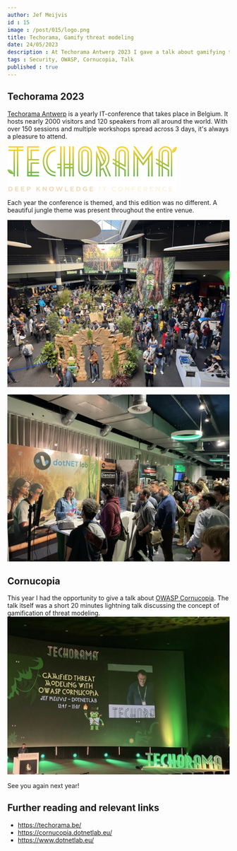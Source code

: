 ```yaml
---
author: Jef Meijvis
id : 15
image : /post/015/logo.png
title: Techorama, Gamify threat modeling
date: 24/05/2023
description : At Techorama Antwerp 2023 I gave a talk about gamifying threat modeling. 
tags : Security, OWASP, Cornucopia, Talk
published : true
---
```


## Techorama 2023

[Techorama Antwerp](https://techorama.be/) is a yearly IT-conference that takes place in Belgium.
It hosts nearly 2000 visitors and 120 speakers from all around the world. 
With over 150 sessions and multiple workshops spread across 3 days, it's always a pleasure to attend.  


![Techorama logo : 2023 Jungle Edition [medium]](/static/post/015/techorama.svg)

Each year the conference is themed, and this edition was no different. 
A beautiful jungle theme was present throughout the entire venue.



![Venue in jungle theme (@TechoramaBE via Twitter) [medium]](/static/post/015/techorama-overview.jpg)

![dotNETlab stand [medium]](/static/post/015/techorama-dnl-stand.JPEG)



## Cornucopia

This year I had the opportunity to give a talk about [OWASP Cornucopia](/blog/014-OWASP-cornucopia). The talk itself was a short 20 minutes lightning talk discussing the concept of gamification of threat modeling. 
![Gamified threat modeling with OWASP Cornucopia [medium]](/static/post/015/talk.jpeg)

See you again next year!


## Further reading and relevant links
- https://techorama.be/
- https://cornucopia.dotnetlab.eu/
- https://www.dotnetlab.eu/